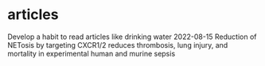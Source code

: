 # articles
Develop a habit to read articles like drinking water
2022-08-15 Reduction of NETosis by targeting CXCR1/2 reduces thrombosis, lung injury, and mortality in experimental human and murine sepsis
